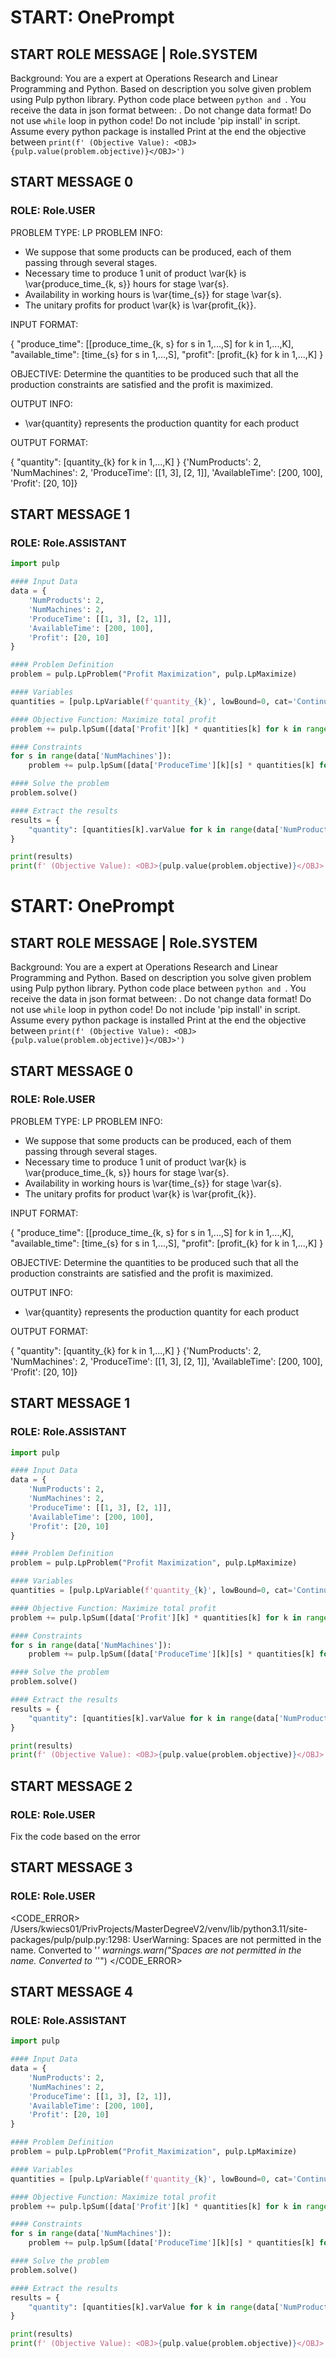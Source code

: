 # START: OnePrompt 
## START ROLE MESSAGE | Role.SYSTEM 
Background: You are a expert at Operations Research and Linear Programming and Python. Based on description you solve given problem using Pulp python library. Python code place between ```python and ```. You receive the data in json format between: <DATA></DATA>. Do not change data format! Do not use `while` loop in python code! Do not include 'pip install' in script. Assume every python package is installed Print at the end the objective between <OBJ></OBJ> `print(f' (Objective Value): <OBJ>{pulp.value(problem.objective)}</OBJ>')`  
## START MESSAGE 0 
### ROLE: Role.USER
<DESCRIPTION>
PROBLEM TYPE: LP
PROBLEM INFO:

- We suppose that some products can be produced, each of them passing through several stages.
- Necessary time to produce 1 unit of product \var{k} is \var{produce_time_{k, s}} hours for stage \var{s}.
- Availability in working hours is \var{time_{s}} for stage \var{s}. 
- The unitary profits for product \var{k} is \var{profit_{k}}.

INPUT FORMAT:

{
	"produce_time": [[produce_time_{k, s} for s in 1,...,S] for k in 1,...,K],
	"available_time": [time_{s} for s in 1,...,S],
	"profit": [profit_{k} for k in 1,...,K]
}


OBJECTIVE: Determine the quantities to be produced such that all the production constraints are satisfied and the profit is maximized.

OUTPUT INFO:

- \var{quantity} represents the production quantity for each product

OUTPUT FORMAT:

{
	"quantity": [quantity_{k} for k in 1,...,K]
}
</DESCRIPTION>
<DATA>
{'NumProducts': 2, 'NumMachines': 2, 'ProduceTime': [[1, 3], [2, 1]], 'AvailableTime': [200, 100], 'Profit': [20, 10]}</DATA>


## START MESSAGE 1 
### ROLE: Role.ASSISTANT
```python
import pulp

#### Input Data
data = {
    'NumProducts': 2,
    'NumMachines': 2,
    'ProduceTime': [[1, 3], [2, 1]],
    'AvailableTime': [200, 100],
    'Profit': [20, 10]
}

#### Problem Definition
problem = pulp.LpProblem("Profit Maximization", pulp.LpMaximize)

#### Variables
quantities = [pulp.LpVariable(f'quantity_{k}', lowBound=0, cat='Continuous') for k in range(data['NumProducts'])]

#### Objective Function: Maximize total profit
problem += pulp.lpSum([data['Profit'][k] * quantities[k] for k in range(data['NumProducts'])])

#### Constraints
for s in range(data['NumMachines']):
    problem += pulp.lpSum([data['ProduceTime'][k][s] * quantities[k] for k in range(data['NumProducts'])]) <= data['AvailableTime'][s]

#### Solve the problem
problem.solve()

#### Extract the results
results = {
    "quantity": [quantities[k].varValue for k in range(data['NumProducts'])]
}

print(results)
print(f' (Objective Value): <OBJ>{pulp.value(problem.objective)}</OBJ>')
```

# START: OnePrompt 
## START ROLE MESSAGE | Role.SYSTEM 
Background: You are a expert at Operations Research and Linear Programming and Python. Based on description you solve given problem using Pulp python library. Python code place between ```python and ```. You receive the data in json format between: <DATA></DATA>. Do not change data format! Do not use `while` loop in python code! Do not include 'pip install' in script. Assume every python package is installed Print at the end the objective between <OBJ></OBJ> `print(f' (Objective Value): <OBJ>{pulp.value(problem.objective)}</OBJ>')`  
## START MESSAGE 0 
### ROLE: Role.USER
<DESCRIPTION>
PROBLEM TYPE: LP
PROBLEM INFO:

- We suppose that some products can be produced, each of them passing through several stages.
- Necessary time to produce 1 unit of product \var{k} is \var{produce_time_{k, s}} hours for stage \var{s}.
- Availability in working hours is \var{time_{s}} for stage \var{s}. 
- The unitary profits for product \var{k} is \var{profit_{k}}.

INPUT FORMAT:

{
	"produce_time": [[produce_time_{k, s} for s in 1,...,S] for k in 1,...,K],
	"available_time": [time_{s} for s in 1,...,S],
	"profit": [profit_{k} for k in 1,...,K]
}


OBJECTIVE: Determine the quantities to be produced such that all the production constraints are satisfied and the profit is maximized.

OUTPUT INFO:

- \var{quantity} represents the production quantity for each product

OUTPUT FORMAT:

{
	"quantity": [quantity_{k} for k in 1,...,K]
}
</DESCRIPTION>
<DATA>
{'NumProducts': 2, 'NumMachines': 2, 'ProduceTime': [[1, 3], [2, 1]], 'AvailableTime': [200, 100], 'Profit': [20, 10]}</DATA>


## START MESSAGE 1 
### ROLE: Role.ASSISTANT
```python
import pulp

#### Input Data
data = {
    'NumProducts': 2,
    'NumMachines': 2,
    'ProduceTime': [[1, 3], [2, 1]],
    'AvailableTime': [200, 100],
    'Profit': [20, 10]
}

#### Problem Definition
problem = pulp.LpProblem("Profit Maximization", pulp.LpMaximize)

#### Variables
quantities = [pulp.LpVariable(f'quantity_{k}', lowBound=0, cat='Continuous') for k in range(data['NumProducts'])]

#### Objective Function: Maximize total profit
problem += pulp.lpSum([data['Profit'][k] * quantities[k] for k in range(data['NumProducts'])])

#### Constraints
for s in range(data['NumMachines']):
    problem += pulp.lpSum([data['ProduceTime'][k][s] * quantities[k] for k in range(data['NumProducts'])]) <= data['AvailableTime'][s]

#### Solve the problem
problem.solve()

#### Extract the results
results = {
    "quantity": [quantities[k].varValue for k in range(data['NumProducts'])]
}

print(results)
print(f' (Objective Value): <OBJ>{pulp.value(problem.objective)}</OBJ>')
```

## START MESSAGE 2 
### ROLE: Role.USER
Fix the code based on the error

## START MESSAGE 3 
### ROLE: Role.USER
<CODE_ERROR>
/Users/kwiecs01/PrivProjects/MasterDegreeV2/venv/lib/python3.11/site-packages/pulp/pulp.py:1298: UserWarning: Spaces are not permitted in the name. Converted to '_'
  warnings.warn("Spaces are not permitted in the name. Converted to '_'")
</CODE_ERROR>


## START MESSAGE 4 
### ROLE: Role.ASSISTANT
```python
import pulp

#### Input Data
data = {
    'NumProducts': 2,
    'NumMachines': 2,
    'ProduceTime': [[1, 3], [2, 1]],
    'AvailableTime': [200, 100],
    'Profit': [20, 10]
}

#### Problem Definition
problem = pulp.LpProblem("Profit_Maximization", pulp.LpMaximize)

#### Variables
quantities = [pulp.LpVariable(f'quantity_{k}', lowBound=0, cat='Continuous') for k in range(data['NumProducts'])]

#### Objective Function: Maximize total profit
problem += pulp.lpSum([data['Profit'][k] * quantities[k] for k in range(data['NumProducts'])])

#### Constraints
for s in range(data['NumMachines']):
    problem += pulp.lpSum([data['ProduceTime'][k][s] * quantities[k] for k in range(data['NumProducts'])]) <= data['AvailableTime'][s]

#### Solve the problem
problem.solve()

#### Extract the results
results = {
    "quantity": [quantities[k].varValue for k in range(data['NumProducts'])]
}

print(results)
print(f' (Objective Value): <OBJ>{pulp.value(problem.objective)}</OBJ>')
```

